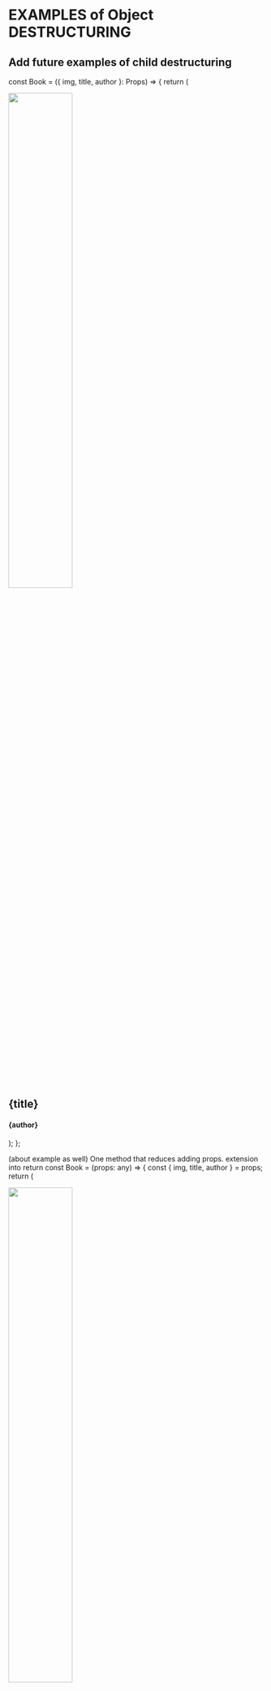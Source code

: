# EXAMPLES of Object DESTRUCTURING

## Add future examples of child destructuring

const Book = ({ img, title, author }: Props) => {
return (

<article className="book">
<img src={img} alt="" width="50%" height="50%" />
<h1>{title}</h1>
<h4>{author}</h4>
</article>
);
};

(about example as well)
One method that reduces adding props. extension into return
const Book = (props: any) => {
const { img, title, author } = props;
return (

<article className="book">
<img src={img} alt="" width="50%" height="50%" />
<h1>{title}</h1>
<h4>{author}</h4>
</article>
);
};

One method w\ props passed with props reference
const Book = (props: any) => {
return (

<article className="book">
<img src={props.img} alt="" width="50%" height="50%" />
<h1>{props.title}</h1>
<h4>{props.author}</h4>
</article>
);
};

## CHILD Destructuring

### Note the children type, in addition i made children option so not required by all props

type Props = {
img: string;
title: string;
author: string;
children?: JSX.Element;
};

const BookList = () => {
return (

<section className="booklist">
<Person />
<Message />
This is a booklist
<br />

## To add children elements you need to have open/close tags for your props object and contain the child right after the initial component open tag part as seen with p below

<Book
        img={firstBook.img}
        title={firstBook.title}
        author={firstBook.author}
      >

<p>
Lorem ipsum dolor sit amet consectetur adipisicing elit. Nam iusto
sapiente laboriosam beatae, fugiat quod est illo dolore asperiores
odio?
</p>
</Book>
<Book
        img={secondBook.img}
        title={secondBook.title}
        author={secondBook.author}
      />
</section>
);
};

## One way to destructure

const Book = ({ img, title, author, children }: Props) => {
return (

<article className="book">
<img src={img} alt="" width="50%" height="50%" />
<h1>{title}</h1>
<h4>{author}</h4>
{children}
</article>
);
};

## ALTERNATE way

const Book = (props): Props => {
const { img, title, author, children } = props;
return (

<article className="book">
<img src={img} alt="" width="50%" height="50%" />
<h1>{title}</h1>
<h4>{author}</h4>
{children}
</article>
);
};
